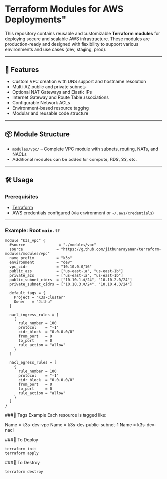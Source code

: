 # Terraform Modules for AWS Deployments"

This repository contains reusable and customizable **Terraform modules** for deploying secure and scalable AWS infrastructure. These modules are production-ready and designed with flexibility to support various environments and use cases (dev, staging, prod).

---

## 🚀 Features

- Custom VPC creation with DNS support and hostname resolution
- Multi-AZ public and private subnets
- Optional NAT Gateways and Elastic IPs
- Internet Gateway and Route Table associations
- Configurable Network ACLs
- Environment-based resource tagging
- Modular and reusable code structure

---

## 📦 Module Structure

- `modules/vpc/` – Complete VPC module with subnets, routing, NATs, and NACLs
- Additional modules can be added for compute, RDS, S3, etc.

---

## 🛠️ Usage

### Prerequisites

- [Terraform](https://www.terraform.io/downloads)
- AWS credentials configured (via environment or `~/.aws/credentials`)

---

### Example: Root `main.tf`

```hcl
module "k3s_vpc" {
  #source               = "./modules/vpc"
  source               = "https://github.com/jithunarayanan/terraform-modules/modules/vpc"
  name_prefix          = "k3s"
  environment          = "dev"
  vpc_cidr             = "10.10.0.0/16"
  public_azs           = ["us-east-1a", "us-east-1b"]
  private_azs          = ["us-east-1a", "us-east-1b"]
  public_subnet_cidrs  = ["10.10.1.0/24", "10.10.2.0/24"]
  private_subnet_cidrs = ["10.10.3.0/24", "10.10.4.0/24"]

  default_tags = {
    Project = "K3s-Cluster"
    Owner   = "Jithu"
  }

  nacl_ingress_rules = [
    {
      rule_number = 100
      protocol    = "-1"
      cidr_block  = "0.0.0.0/0"
      from_port   = 0
      to_port     = 0
      rule_action = "allow"
    }
  ]

  nacl_egress_rules = [
    {
      rule_number = 100
      protocol    = "-1"
      cidr_block  = "0.0.0.0/0"
      from_port   = 0
      to_port     = 0
      rule_action = "allow"
    }
  ]
}
```
###🔖 Tags Example
Each resource is tagged like:

Name = k3s-dev-vpc
Name = k3s-dev-public-subnet-1
Name = k3s-dev-nacl

###🧪 To Deploy
```
terraform init
terraform apply
```
###🧹 To Destroy
```
terraform destroy
```
